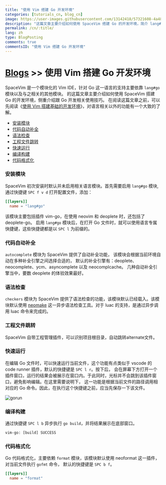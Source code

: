 ```yaml
---
title: "使用 Vim 搭建 Go 开发环境"
categories: [tutorials_cn, blog_cn]
image: https://user-images.githubusercontent.com/13142418/57321608-4a484880-7134-11e9-8e43-5fa05085d7e5.png
description: "这篇文章主要介绍如何使用 SpaceVim 搭建 Go 的开发环境，简介 lang#go 模块所支持的功能特性以及使用技巧"
permalink: /cn/:title/
lang: zh
type: BlogPosting
comments: true
commentsID: "使用 Vim 搭建 Go 开发环境"
---
```


# [Blogs](../blog/) >> 使用 Vim 搭建 Go 开发环境

SpaceVim 是一个模块化的 Vim IDE，针对 Go 这一语言的支持主要依靠 `lang#go` 模块以及与之相关的其他模块。
的这篇文章主要介绍如何使用 SpaceVim 搭建 Go 的开发环境，侧重介绍跟 Go 开发相关使用技巧。
在阅读这篇文章之前，可以先阅读《[使用 Vim 搭建基础的开发环境](../use-vim-as-ide/)》，对语言相关以外的功能有一个大致的了解。

<!-- vim-markdown-toc GFM -->

- [安装模块](#安装模块)
- [代码自动补全](#代码自动补全)
- [语法检查](#语法检查)
- [工程文件跳转](#工程文件跳转)
- [快速运行](#快速运行)
- [编译构建](#编译构建)
- [代码格式化](#代码格式化)

<!-- vim-markdown-toc -->

### 安装模块

SpaceVim 初次安装时默认并未启用相关语言模块。首先需要启用
`lang#go` 模块, 通过快捷键 `SPC f v d` 打开配置文件，添加：

```toml
[[layers]]
  name = "lang#go"
```

该模块主要包括插件 vim-go，在使用 neovim 和 deoplete 时，还包括了 deoplete-go。
启用 `lang#go` 模块后，在打开 Go 文件时，就可以使用语言专属快捷键，这些快捷键都是以 `SPC l` 为前缀的。

### 代码自动补全

`autocomplete` 模块为 SpaceVim 提供了自动补全功能，
该模块会根据当前环境自动在多种补全引擎之间选择合适的，
默认的补全引擎有：deoplete、neocomplete、ycm、asyncomplete 以及 neocomplcache。
几种自动补全引擎当中，要数 deoplete 的体验效果最好。

### 语法检查

`checkers` 模块为 SpaceVim 提供了语法检查的功能，该模块默认已经载入。该模块默认使用 [neomake](https://github.com/neomake/neomake)
这一异步语法检查工具。对于 luac 的支持，是通过异步调用 luac 命令来完成的。

### 工程文件跳转

SpaceVim 自带工程管理插件，可以识别项目根目录，自动跳转alternate文件。

### 快速运行

在编辑 Go 文件时，可以快速运行当前文件，这个功能有点类似于 vscode 的 code runner 插件，默认的快捷键是 `SPC l r`。按下后，
会在屏幕下方打开一个插件窗口，运行的结果会被展示在窗口内。于此同时，光标并不会跳到该插件窗口，避免影响编辑。在这里需要说明下，
这一功能是根据当前文件的路径调用相对应的 Go 命令。因此，在执行这个快捷键之前，应当先保存一下该文件。

![gorun](https://user-images.githubusercontent.com/13142418/51752665-f8cefd00-20f2-11e9-8057-d88d3509e9c3.gif)

### 编译构建

通过快捷键 `SPC l b` 异步执行 `go build`，并将结果展示在底部窗口。 

```txt
vim-go: [build] SUCCESS
```

### 代码格式化

Go 代码格式化，主要依赖 `format` 模块，该模块默认使用 neoformat 这一插件，对当前文件执行 `gofmt` 命令，
默认的快捷键是 `SPC b f`。

```toml
[[layers]]
  name = "format"
```
